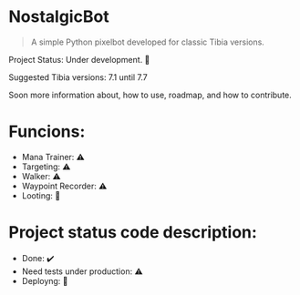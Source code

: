 # NostalgicBot

> A simple Python pixelbot developed for classic Tibia versions.

Project Status: Under development. :construction: 

Suggested Tibia versions: 7.1 until 7.7

Soon more information about, how to use, roadmap, and how to contribute.

# Funcions:
- Mana Trainer: :warning:
- Targeting: :warning:
- Walker: :warning:
- Waypoint Recorder: :warning:
- Looting: :hammer:

# Project status code description: 
- Done: :heavy_check_mark:
- Need tests under production: :warning:
- Deployng: :hammer: